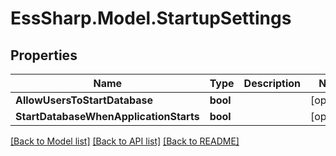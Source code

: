 # EssSharp.Model.StartupSettings

## Properties

Name | Type | Description | Notes
------------ | ------------- | ------------- | -------------
**AllowUsersToStartDatabase** | **bool** |  | [optional] 
**StartDatabaseWhenApplicationStarts** | **bool** |  | [optional] 

[[Back to Model list]](../README.md#documentation-for-models) [[Back to API list]](../README.md#documentation-for-api-endpoints) [[Back to README]](../README.md)

